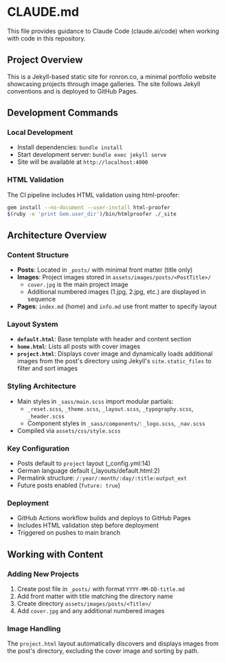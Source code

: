 # CLAUDE.md

This file provides guidance to Claude Code (claude.ai/code) when working with code in this repository.

## Project Overview

This is a Jekyll-based static site for ronron.co, a minimal portfolio website showcasing projects through image galleries. The site follows Jekyll conventions and is deployed to GitHub Pages.

## Development Commands

### Local Development
- Install dependencies: `bundle install`
- Start development server: `bundle exec jekyll serve`
- Site will be available at `http://localhost:4000`

### HTML Validation
The CI pipeline includes HTML validation using html-proofer:
```bash
gem install --no-document --user-install html-proofer
$(ruby -e 'print Gem.user_dir')/bin/htmlproofer ./_site
```

## Architecture Overview

### Content Structure
- **Posts**: Located in `_posts/` with minimal front matter (title only)
- **Images**: Project images stored in `assets/images/posts/<PostTitle>/`
  - `cover.jpg` is the main project image
  - Additional numbered images (1.jpg, 2.jpg, etc.) are displayed in sequence
- **Pages**: `index.md` (home) and `info.md` use front matter to specify layout

### Layout System
- **`default.html`**: Base template with header and content section
- **`home.html`**: Lists all posts with cover images
- **`project.html`**: Displays cover image and dynamically loads additional images from the post's directory using Jekyll's `site.static_files` to filter and sort images

### Styling Architecture
- Main styles in `_sass/main.scss` import modular partials:
  - `_reset.scss`, `_theme.scss`, `_layout.scss`, `_typography.scss`, `_header.scss`
  - Component styles in `_sass/components/`: `_logo.scss`, `_nav.scss`
- Compiled via `assets/css/style.scss`

### Key Configuration
- Posts default to `project` layout (_config.yml:14)
- German language default (_layouts/default.html:2)
- Permalink structure: `/:year/:month/:day/:title:output_ext`
- Future posts enabled (`future: true`)

### Deployment
- GitHub Actions workflow builds and deploys to GitHub Pages
- Includes HTML validation step before deployment
- Triggered on pushes to main branch

## Working with Content

### Adding New Projects
1. Create post file in `_posts/` with format `YYYY-MM-DD-title.md`
2. Add front matter with title matching the directory name
3. Create directory `assets/images/posts/<Title>/`
4. Add `cover.jpg` and any additional numbered images

### Image Handling
The `project.html` layout automatically discovers and displays images from the post's directory, excluding the cover image and sorting by path.